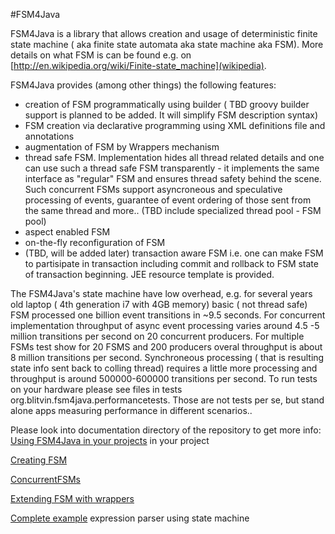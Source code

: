 #FSM4Java

FSM4Java is a library that allows creation and usage of deterministic finite state machine ( aka finite state automata aka state machine aka FSM).
More details on what FSM is can be found e.g. on [http://en.wikipedia.org/wiki/Finite-state_machine](wikipedia). 

FSM4Java provides (among other things) the following features:
- creation of FSM programmatically using builder ( TBD groovy builder support is planned to be added. It will simplify FSM description syntax)
- FSM creation via declarative programming using XML definitions file and annotations
- augmentation of FSM by Wrappers mechanism
- thread safe FSM. Implementation hides all thread related details and one can use such a thread safe
FSM transparently - it implements the same interface as "regular" FSM and ensures thread safety behind the scene. Such concurrent FSMs support asyncroneous
and speculative processing of events, guarantee of event ordering of those sent from the same thread and  more..
(TBD include specialized thread pool - FSM pool)
- aspect enabled FSM
- on-the-fly reconfiguration of FSM
- (TBD, will be added later) transaction aware FSM i.e. one can make FSM to partisipate in transaction including commit and rollback to FSM state of
transaction beginning. JEE resource template is provided.

The FSM4Java's state machine have low overhead, e.g. for several years old laptop ( 4th generation i7 with 4GB memory) basic ( not thread safe)
FSM processed one billion event transitions in ~9.5 seconds. For concurrent implementation throughput of async event processing varies around 4.5 -5  million
transitions per second on 20 concurrent producers. For multiple FSMs test show for 20 FSMS and 200 producers overal throughput is about 8 million transitions
per second. Synchroneous processing ( that is resulting state info sent back to colling thread) requires a little more processing
and throughput is around 500000-600000 transitions per second. To run tests on your hardware please see files in tests org.blitvin.fsm4java.performancetests.
Those are not tests per se, but stand alone apps measuring performance in different scenarios..


Please look into documentation directory of the repository to get more info:
[Using FSM4Java in your projects](../master/docs/api.md) in your project

[Creating FSM](../master/docs/creating_fsm.md)

[ConcurrentFSMs](../master/docs/concurrent_fsms.md)

[Extending FSM with wrappers](../master/docs/wrapper.md)

[Complete example](../master/docs/expression.md) expression parser using state machine

